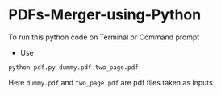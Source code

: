 # PDFs-Merger-using-Python

To run this python code on Terminal or Command prompt

* Use

`python pdf.py dummy.pdf two_page.pdf`

Here `dummy.pdf` and `two_page.pdf` are pdf files taken as inputs
